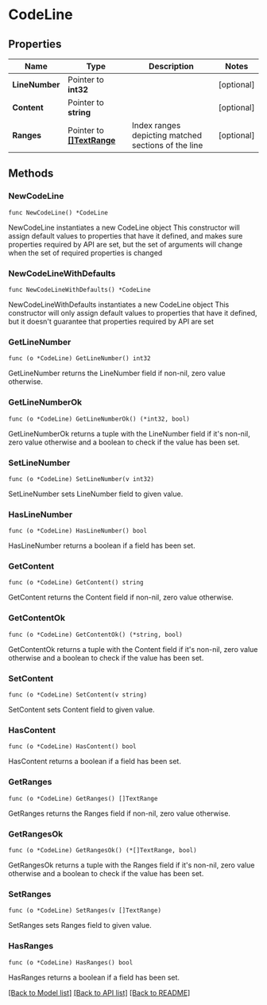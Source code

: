 # CodeLine

## Properties

Name | Type | Description | Notes
------------ | ------------- | ------------- | -------------
**LineNumber** | Pointer to **int32** |  | [optional] 
**Content** | Pointer to **string** |  | [optional] 
**Ranges** | Pointer to [**[]TextRange**](TextRange.md) | Index ranges depicting matched sections of the line | [optional] 

## Methods

### NewCodeLine

`func NewCodeLine() *CodeLine`

NewCodeLine instantiates a new CodeLine object
This constructor will assign default values to properties that have it defined,
and makes sure properties required by API are set, but the set of arguments
will change when the set of required properties is changed

### NewCodeLineWithDefaults

`func NewCodeLineWithDefaults() *CodeLine`

NewCodeLineWithDefaults instantiates a new CodeLine object
This constructor will only assign default values to properties that have it defined,
but it doesn't guarantee that properties required by API are set

### GetLineNumber

`func (o *CodeLine) GetLineNumber() int32`

GetLineNumber returns the LineNumber field if non-nil, zero value otherwise.

### GetLineNumberOk

`func (o *CodeLine) GetLineNumberOk() (*int32, bool)`

GetLineNumberOk returns a tuple with the LineNumber field if it's non-nil, zero value otherwise
and a boolean to check if the value has been set.

### SetLineNumber

`func (o *CodeLine) SetLineNumber(v int32)`

SetLineNumber sets LineNumber field to given value.

### HasLineNumber

`func (o *CodeLine) HasLineNumber() bool`

HasLineNumber returns a boolean if a field has been set.

### GetContent

`func (o *CodeLine) GetContent() string`

GetContent returns the Content field if non-nil, zero value otherwise.

### GetContentOk

`func (o *CodeLine) GetContentOk() (*string, bool)`

GetContentOk returns a tuple with the Content field if it's non-nil, zero value otherwise
and a boolean to check if the value has been set.

### SetContent

`func (o *CodeLine) SetContent(v string)`

SetContent sets Content field to given value.

### HasContent

`func (o *CodeLine) HasContent() bool`

HasContent returns a boolean if a field has been set.

### GetRanges

`func (o *CodeLine) GetRanges() []TextRange`

GetRanges returns the Ranges field if non-nil, zero value otherwise.

### GetRangesOk

`func (o *CodeLine) GetRangesOk() (*[]TextRange, bool)`

GetRangesOk returns a tuple with the Ranges field if it's non-nil, zero value otherwise
and a boolean to check if the value has been set.

### SetRanges

`func (o *CodeLine) SetRanges(v []TextRange)`

SetRanges sets Ranges field to given value.

### HasRanges

`func (o *CodeLine) HasRanges() bool`

HasRanges returns a boolean if a field has been set.


[[Back to Model list]](../README.md#documentation-for-models) [[Back to API list]](../README.md#documentation-for-api-endpoints) [[Back to README]](../README.md)


